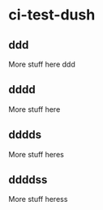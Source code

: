 # ci-test-dush

## ddd
More stuff here
ddd

## dddd
More stuff here

## dddds
More stuff heres

## ddddss
More stuff heress
